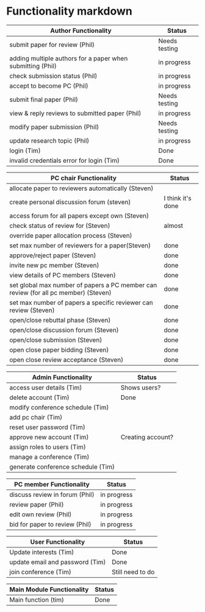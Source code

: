 Functionality markdown
======================

|Author Functionality|Status|
|-------------|------|
|submit paper for review (Phil)  |Needs testing|
|adding multiple authors for a paper when submitting (Phil)|	in progress |
|check submission status (Phil)| in progress	|
|accept to become PC (Phil)|in progress|
|submit final paper (Phil) |Needs testing|
|view & reply reviews to submitted paper (Phil) | in progress	|
|modify paper submission (Phil)|Needs testing|
|update research topic (Phil) |	in progress	|
|login (Tim) |	Done|
|invalid credentials error for login (Tim) |	Done|

|PC chair Functionality|Status|
|-------------|------|
|allocate paper to reviewers automatically (Steven)|	|
|create personal discussion forum (steven)| I think it's done |
|access forum for all papers except own (Steven)|	|
|check status of review for  (Steven)| almost |
|override paper allocation process (Steven)| |
|set max number of reviewers for a paper(Steven)| done | 
|approve/reject paper (Steven)| done |
|invite new pc member (Steven)| done |
|view details of PC members (Steven)| done |
|set global max number of papers a PC member can review (for all pc member) (Steven)| done |
|set max number of papers a specific reviewer can review (Steven)| done |
|open/close rebuttal phase (Steven)| done |
|open/close discussion forum (Steven)| done |
|open/close submission (Steven)|done|
|open close paper bidding (Steven)| done |
|open close review acceptance (Steven)| done |

|Admin Functionality|Status|
|-------------|------|
|access user details (Tim) | Shows users?	|
|delete account (Tim)| Done	|
|modify conference schedule (Tim)|	|
|add pc chair (Tim)|	|
|reset user password (Tim)|	|
|approve new account (Tim)| Creating account?	|
|assign roles to users (Tim)|	|
|manage a conference (Tim)|	|
|generate conference schedule (Tim)| |

|PC member Functionality|Status|
|-------------|------|
|discuss review in forum (Phil)| in progress	|
|review paper (Phil)| in progress	|
|edit own review (Phil)| in progress	|
|bid for paper to review (Phil)|  in progress	|

|User Functionality|Status|
|-------------|------|
|Update interests (Tim) | Done	|
|update email and password (Tim)| Done	|
|join conference (Tim)| Still need to do	|

|Main Module Functionality|Status|
|--|--|
|Main function (tim) |Done|